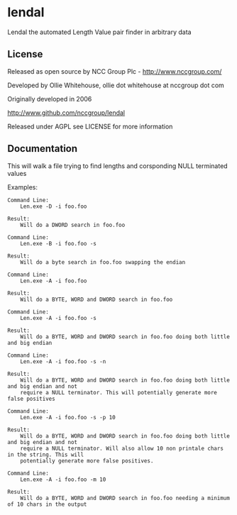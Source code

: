 lendal
===========
Lendal the automated Length Value pair finder in arbitrary data

License
-------------
Released as open source by NCC Group Plc - http://www.nccgroup.com/

Developed by Ollie Whitehouse, ollie dot whitehouse at nccgroup dot com

Originally developed in 2006

http://www.github.com/nccgroup/lendal

Released under AGPL see LICENSE for more information

Documentation
-------------
This will walk a file trying to find lengths and corsponding NULL terminated values

Examples:


	Command Line:
		Len.exe -D -i foo.foo 
		
	Result:
		Will do a DWORD search in foo.foo
				
	Command Line:
		Len.exe -B -i foo.foo -s 
		
	Result:
		Will do a byte search in foo.foo swapping the endian
		
	Command Line:
		Len.exe -A -i foo.foo 
		
	Result:
		Will do a BYTE, WORD and DWORD search in foo.foo
			
	Command Line:
		Len.exe -A -i foo.foo -s 
		
	Result:
		Will do a BYTE, WORD and DWORD search in foo.foo doing both little and big endian
			
	Command Line:
		Len.exe -A -i foo.foo -s -n
		
	Result:
		Will do a BYTE, WORD and DWORD search in foo.foo doing both little and big endian and not
		require a NULL terminator. This will potentially generate more false positives
		
	Command Line:
		Len.exe -A -i foo.foo -s -p 10
		
	Result:
		Will do a BYTE, WORD and DWORD search in foo.foo doing both little and big endian and not
		require a NULL terminator. Will also allow 10 non printale chars in the string. This will 
		potentially generate more false positives.
	
	Command Line:
		Len.exe -A -i foo.foo -m 10
		
	Result:
		Will do a BYTE, WORD and DWORD search in foo.foo needing a minimum of 10 chars in the output